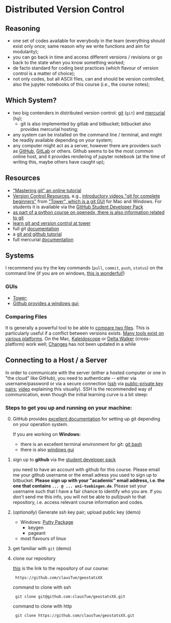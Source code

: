 # Distributed Version Control

## Reasoning

- one set of codes available for everybody in the team (everything should exist only once; same reason why we write functions and aim for modularity);
- you can go back in time and access different versions / revisions or go back to the state when you know something worked;
- de facto standard for coding best practices (which flavour of version control is a matter of choice);
- not only codes, but all ASCII files, can and should be version controlled, also the jupyter notebooks of this course (i.e., the course notes);


## Which System?

- two big contenders in distributed version control: [git](https://git-scm.com) (`git`) and [mercurial](https://www.mercurial-scm.org) (`hg`);
	- git is also implemented by gitlab and bitbucket; bitbucket also provides mercurial hosting;
- any system can be installed on the command line / terminal, and might be readily available depending on your system;
- any computer might act as a server, however there are providers such as [GitHub](https://github.com), [GitLab](https://about.gitlab.com) or others. Github seems to be the most common online host, and it provides rendering of jupyter notebook (at the time of writing this, maybe others have caught up);

## Resources

- ["Mastering git" an online tutorial](https://thoughtbot.com/upcase/mastering-git)
- [Version Control Resources](https://www.git-tower.com/learn/), e.g., [introductory videos "git for complete beginners"](https://www.git-tower.com/learn/git/videos/) from ["Tower", which is a git GUI](https://www.git-tower.com/) for Mac and Windows. For students it is available via the [GitHub Student Developer Pack][github_student]
- [as part of a python course on openedx, there is also information related to git](https://openedx.seas.gwu.edu/courses/course-v1:MAE+MAE6286+2017/courseware/9db220161df94f3a80e44ee70974a17a/8ed5f5580eab45618106f900b8d059f8/)
- [learn git and version control at tower](https://www.git-tower.com/learn/git/ebook/en/command-line/remote-repositories/integrating-remote-changes#start)
- full git [documentation][git_doc]
- a [git and github tutorial][git_github_tutorial]
- full mercurial [documentation][hg_doc]

## Systems
I recommend you try the key commands (`pull`, `commit`, `push`, `status`) on the command line (if you are on windows, [this is wonderful!](https://gitforwindows.org)) 

### GUIs
- [Tower](https://www.git-tower.com/);
- [Github provides a windows gui][github_win_desktop];

### Comparing Files
It is generally a powerful tool to be able to [compare two files](https://en.wikipedia.org/wiki/File_comparison). This is particularly useful if a conflict between versions exists. [Many tools exist on various platforms](https://en.wikipedia.org/wiki/Comparison_of_file_comparison_tools). On the Mac, [Kaleidoscope](https://kaleidoscope.app) or [Delta Walker](https://www.deltawalker.com) (cross-platform) work well; [Changes](https://changesapp.com) has not been updated in a while


## Connecting to a Host / a Server
In order to communicate with the server (either a hosted computer or one in "the cloud" like GitHub), you need to authenticate -- either via username/password or via a secure connection ([ssh][ssh] via [public-private key pairs](https://en.wikipedia.org/wiki/Public-key_cryptography); [video](https://www.youtube.com/watch?v=YEBfamv-_do) explaining this visually). SSH is the recommended way of communication, even though the initial learning curve is a bit steep:


### Steps to get you up and running on your machine:

0. GitHub provides [excellent documentation][github_setting_up] for setting up git depending on your operation system.

    If you are working on __Windows__:

    - there is an excellent terminal environment for git: [git bash][git_bash]
    - there is also [windows gui][github_win_desktop]

1. sign up to **github** via the [student developer pack][github_student]
   
    you need to have an account with github for this course. Please email me your github username or the email adress you used to sign up to bitbucket. __Please sign up with your "academic" email address, i.e. the one that contains `... @ ... uni-tuebingen.de`__. Please set your username such that I have a fair chance to identify who you are. If you don't send me this info, you will not be able to pull/push to that repository, i.e. access relevant course information and codes.   
2. (*optionally*) Generate ssh key pair; upload public key (demo)

    - Windows: [Putty Package](https://www.chiark.greenend.org.uk/~sgtatham/putty/latest.html)
        - keygen
        - pageant
    - most flavours of linux
        
3. get familiar with `git` (demo)
4. clone our repository

    [this][our_repo] is the link to the repository of our course:

        https://github.com/clausTue/geostatsXX
    
 
    command to clone with ssh

        git clone git@github.com:clausTue/geostatsXX.git
        
    command to clone with http
    
        git clone https://github.com/clausTue/geostatsXX.git
    
    



[our_repo]: https://github.com/clausTue/geostats18
[hg_doc]: http://hgbook.red-bean.com/read/
[bibu_ssh]: https://confluence.atlassian.com/bitbucket/set-up-ssh-for-mercurial-728138122.html
[ssh]: https://en.wikipedia.org/wiki/Secure_Shell
[github_ssh]: https://help.github.com/articles/connecting-to-github-with-ssh/
[github_student]: https://education.github.com/pack
[github_win_desktop]: https://desktop.github.com/
[github_setting_up]: https://help.github.com/articles/set-up-git/#platform-mac
[git_bash]: https://git-for-windows.github.io/
[git_doc]: https://git-scm.com/docs
[git_github_tutorial]: https://realpython.com/python-git-github-intro/